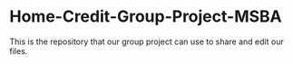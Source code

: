 # Home-Credit-Group-Project-MSBA
This is the repository that our group project can use to share and edit our files. 
